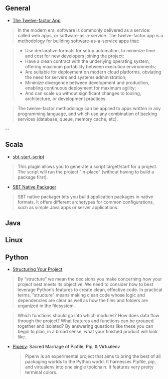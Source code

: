 ## General

 - [The Twelve-factor App](https://12factor.net/)
 
 >In the modern era, software is commonly delivered as a service: called web apps, or software-as-a-service. The twelve-factor app is a methodology for building software-as-a-service apps that:

 > - Use declarative formats for setup automation, to minimize time and cost for new developers joining the project;
 > - Have a clean contract with the underlying operating system, offering maximum portability between execution environments;
 > - Are suitable for deployment on modern cloud platforms, obviating the need for servers and systems administration;
 > - Minimize divergence between development and production, enabling continuous deployment for maximum agility;
 > - And can scale up without significant changes to tooling, architecture, or development practices.
 
 >The twelve-factor methodology can be applied to apps written in any programming language, and which use any combination of backing services (database, queue, memory cache, etc).



--

## Scala

 - [sbt-start-script](https://github.com/sbt/sbt-start-script)
 
 >This plugin allows you to generate a script target/start for a project. The script will run the project "in-place" (without having to build a package first).
 
 - [SBT Native Packager](https://github.com/sbt/sbt-native-packager)
 
 >SBT native packager lets you build application packages in native formats. It offers different archetypes for common configurations, such as simple Java apps or server applications.

## Java

## Linux

## Python

 - [Structuring Your Project](http://docs.python-guide.org/en/latest/writing/structure/)
 
 >By “structure” we mean the decisions you make concerning how your project best meets its objective. We need to consider how to best leverage Python’s features to create clean, effective code. In practical terms, “structure” means making clean code whose logic and dependencies are clear as well as how the files and folders are organized in the filesystem.

   >Which functions should go into which modules? How does data flow through the project? What features and functions can be grouped together and isolated? By answering questions like these you can begin to plan, in a broad sense, what your finished product will look like.

 - [Pipenv](http://docs.pipenv.org/en/latest/): Sacred Marriage of Pipfile, Pip, & Virtualenv
 
   > Pipenv is an experimental project that aims to bring the best of all packaging worlds to the Python world. It harnesses Pipfile, pip, and virtualenv into one single toolchain. It features very pretty terminal colors.
